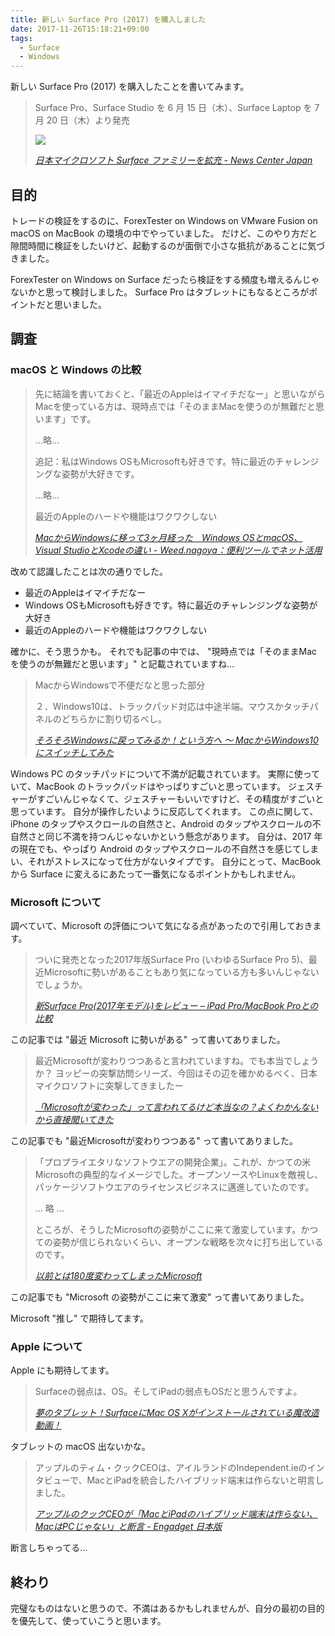 ```yaml
---
title: 新しい Surface Pro (2017) を購入しました
date: 2017-11-26T15:18:21+09:00
tags:
  - Surface
  - Windows
---
```


新しい Surface Pro (2017) を購入したことを書いてみます。

> Surface Pro、Surface Studio を 6 月 15 日（木）、Surface Laptop を 7 月 20 日（木）より発売
>
> ![](https://ncmedia.azureedge.net/ncmedia/2017/05/170526_NR-featured-779x389.png)
>
> <cite>[日本マイクロソフト Surface ファミリーを拡充 - News Center Japan](https://news.microsoft.com/ja-jp/2017/05/26/surface/)</cite>

<!--more-->

## 目的

トレードの検証をするのに、ForexTester on Windows on VMware Fusion on macOS on MacBook の環境の中でやっていました。
だけど、このやり方だと隙間時間に検証をしたいけど、起動するのが面倒で小さな抵抗があることに気づきました。

ForexTester on Windows on Surface だったら検証をする頻度も増えるんじゃないかと思って検討しました。
Surface Pro はタブレットにもなるところがポイントだと思いました。

## 調査

### macOS と Windows の比較

> 先に結論を書いておくと、「最近のAppleはイマイチだなー」と思いながらMacを使っている方は、現時点では「そのままMacを使うのが無難だと思います」です。
>
> …略…
>
> 追記：私はWindows OSもMicrosoftも好きです。特に最近のチャレンジングな姿勢が大好きです。
>
> …略…
>
> 最近のAppleのハードや機能はワクワクしない
>
> <cite>[MacからWindowsに移って3ヶ月経った　Windows OSとmacOS、Visual StudioとXcodeの違い - Weed.nagoya：便利ツールでネット活用](http://www.weed.nagoya/entry/2017/07/23/135114)</cite>

改めて認識したことは次の通りでした。

* 最近のAppleはイマイチだなー
* Windows OSもMicrosoftも好きです。特に最近のチャレンジングな姿勢が大好き
* 最近のAppleのハードや機能はワクワクしない

確かに、そう思うかも。
それでも記事の中では、 "現時点では「そのままMacを使うのが無難だと思います」" と記載されていますね…

> MacからWindowsで不便だなと思った部分
>
> ２．Windows10は、トラックパッド対応は中途半端。マウスかタッチパネルのどちらかに割り切るべし。
>
> <cite>[そろそろWindowsに戻ってみるか！という方へ ～ MacからWindows10にスイッチしてみた](https://f-shin.net/fsgarage/4487)</cite>

Windows PC のタッチパッドについて不満が記載されています。
実際に使っていて、MacBook のトラックパッドはやっぱりすごいと思っています。
ジェスチャーがすごいんじゃなくて、ジェスチャーもいいですけど、その精度がすごいと思っています。
自分が操作したいように反応してくれます。
この点に関して、iPhone のタップやスクロールの自然さと、Android のタップやスクロールの不自然さと同じ不満を持つんじゃないかという懸念があります。
自分は、2017 年の現在でも、やっぱり Android のタップやスクロールの不自然さを感じてしまい、それがストレスになって仕方がないタイプです。
自分にとって、MacBook から Surface に変えるにあたって一番気になるポイントかもしれません。

### Microsoft について

調べていて、Microsoft の評価について気になる点があったので引用しておきます。

> ついに発売となった2017年版Surface Pro (いわゆるSurface Pro 5)、最近Microsoftに勢いがあることもあり気になっている方も多いんじゃないでしょうか。
>
> <cite>[新Surface Pro(2017年モデル)をレビュー – iPad Pro/MacBook Proとの比較 ](https://samnotes.net/surface-pro-2017-review)</cite>

この記事では "最近 Microsoft に勢いがある" って書いてありました。

> 最近Microsoftが変わりつつあると言われていますね。でも本当でしょうか？
ヨッピーの突撃訪問シリーズ、今回はその辺を確かめるべく、日本マイクロソフトに突撃してきましたー
>
> <cite>[「Microsoftが変わった」って言われてるけど本当なの？よくわかんないから直接聞いてきた ](https://codeiq.jp/magazine/2016/04/40275/)</cite>

この記事でも "最近Microsoftが変わりつつある" って書いてありました。

> 「プロプライエタリなソフトウエアの開発企業」。これが、かつての米Microsoftの典型的なイメージでした。オープンソースやLinuxを敵視し、パッケージソフトウエアのライセンスビジネスに邁進していたのです。
>
> ... 略 ...
>
> ところが、そうしたMicrosoftの姿勢がここに来て激変しています。かつての姿勢が信じられないくらい、オープンな戦略を次々に打ち出しているのです。
>
> <cite>[以前とは180度変わってしまったMicrosoft](http://itpro.nikkeibp.co.jp/atcl/watcher/14/334361/111900422/)</cite>

この記事でも "Microsoft の姿勢がここに来て激変" って書いてありました。

Microsoft "推し" で期待してます。

### Apple について

Apple にも期待してます。

> Surfaceの弱点は、OS。そしてiPadの弱点もOSだと思うんですよ。
>
> <cite>[夢のタブレット！SurfaceにMac OS Xがインストールされている魔改造動画！](https://wayohoo.com/mac/news/surface-running-os-x-video.html)</cite>

タブレットの macOS 出ないかな。

> アップルのティム・クックCEOは、アイルランドのIndependent.ieのインタビューで、MacとiPadを統合したハイブリッド端末は作らないと明言しました。
>
> <cite>[アップルのクックCEOが「MacとiPadのハイブリッド端末は作らない、MacはPCじゃない」と断言 - Engadget 日本版](http://japanese.engadget.com/2015/11/19/ceo-mac-ipad-mac-pc/)</cite>

断言しちゃってる…

## 終わり

完璧なものはないと思うので、不満はあるかもしれませんが、自分の最初の目的を優先して、使っていこうと思います。
